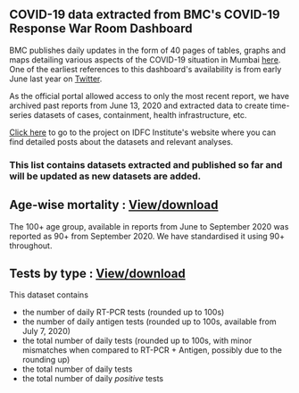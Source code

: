 ## COVID-19 data extracted from BMC's COVID-19 Response War Room Dashboard


BMC publishes daily updates in the form of 40 pages of tables, graphs and maps detailing various aspects of the COVID-19 situation in Mumbai [here](https://stopcoronavirus.mcgm.gov.in/key-updates-trends). One of the earliest references to this dashboard's availability is from early June last year on [Twitter](https://twitter.com/AshwiniBhide/status/1268604886930857985). 

As the official portal allowed access to only the most recent report, we have archived past reports from June 13, 2020 and extracted data to create time-series datasets of cases, containment, health infrastructure, etc.

[Click here](https://www.idfcinstitute.org/projects/state-capacity/covid-19-city-databases) to go to the project on IDFC Institute's website where you can find detailed posts about the datasets and relevant analyses.

### This list contains datasets extracted and published so far and will be updated as new datasets are added.


## Age-wise mortality : [View/download](https://flatgithub.com/IDFC-Institute/mumbai-covid-data?filename=mumbai_c19_age_wise_mortality.csv&sort=Date%2Casc)

The 100+ age group, available in reports from June to September 2020 was reported as 90+ from September 2020. We have standardised it using 90+ throughout.

## Tests by type : [View/download](https://flatgithub.com/IDFC-Institute/mumbai-covid-data?filename=mumbai_c19_tests_by_type.csv&sort=Date%2Casc)

This dataset contains 

* the number of daily RT-PCR tests (rounded up to 100s) 
* the number of daily antigen tests (rounded up to 100s, available from July 7, 2020) 
* the total number of daily tests (rounded up to 100s, with minor mismatches when compared to RT-PCR + Antigen, possibly due to the rounding up)
* the total number of daily tests
* the total number of daily *positive* tests
